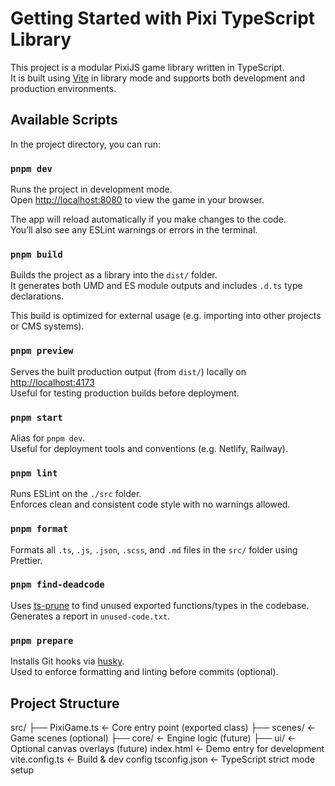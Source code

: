 # Getting Started with Pixi TypeScript Library

This project is a modular PixiJS game library written in TypeScript.  
It is built using [Vite](https://vitejs.dev) in library mode and supports both development and production environments.

## Available Scripts

In the project directory, you can run:

### `pnpm dev`

Runs the project in development mode.  
Open [http://localhost:8080](http://localhost:8080) to view the game in your browser.

The app will reload automatically if you make changes to the code.  
You’ll also see any ESLint warnings or errors in the terminal.

### `pnpm build`

Builds the project as a library into the `dist/` folder.  
It generates both UMD and ES module outputs and includes `.d.ts` type declarations.

This build is optimized for external usage (e.g. importing into other projects or CMS systems).

### `pnpm preview`

Serves the built production output (from `dist/`) locally on [http://localhost:4173](http://localhost:4173)  
Useful for testing production builds before deployment.

### `pnpm start`

Alias for `pnpm dev`.  
Useful for deployment tools and conventions (e.g. Netlify, Railway).

### `pnpm lint`

Runs ESLint on the `./src` folder.  
Enforces clean and consistent code style with no warnings allowed.

### `pnpm format`

Formats all `.ts`, `.js`, `.json`, `.scss`, and `.md` files in the `src/` folder using Prettier.

### `pnpm find-deadcode`

Uses [ts-prune](https://github.com/nadeesha/ts-prune) to find unused exported functions/types in the codebase.  
Generates a report in `unused-code.txt`.

### `pnpm prepare`

Installs Git hooks via [husky](https://typicode.github.io/husky/#/).  
Used to enforce formatting and linting before commits (optional).

## Project Structure

src/
├── PixiGame.ts ← Core entry point (exported class)
├── scenes/ ← Game scenes (optional)
├── core/ ← Engine logic (future)
├── ui/ ← Optional canvas overlays (future)
index.html ← Demo entry for development
vite.config.ts ← Build & dev config
tsconfig.json ← TypeScript strict mode setup
